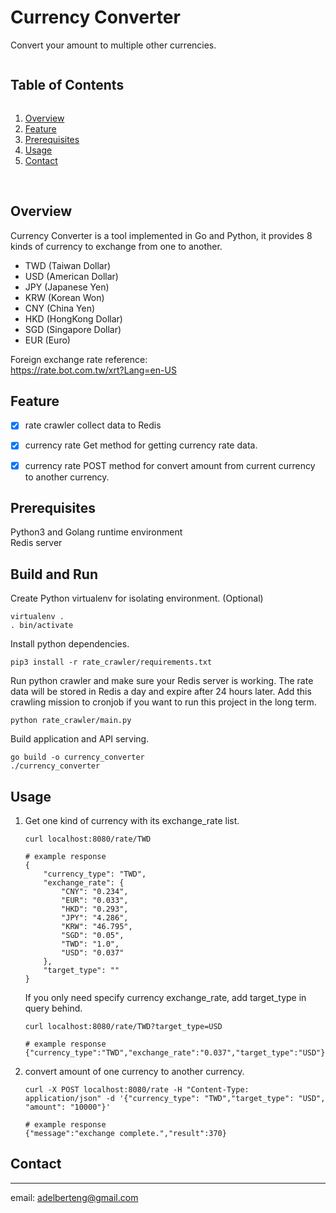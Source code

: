 # Currency Converter
Convert your amount to multiple other currencies. 

<summary><h2 style="display: inline-block">Table of Contents</h2></summary>
<ol>
  <li><a href="#overview">Overview</a></li>
  <li><a href="#feature">Feature</a></li>
  <li><a href="#prerequisites">Prerequisites</a></li>
  <li><a href="#usage">Usage</a></li>
  <li><a href="#contact">Contact</a></li>
</ol>

<br>

## Overview
Currency Converter is a tool implemented in Go and Python, it provides 8 kinds of currency to exchange from one to another.

* TWD (Taiwan Dollar)
* USD (American Dollar)
* JPY (Japanese Yen)
* KRW (Korean Won)
* CNY (China Yen)
* HKD (HongKong Dollar)
* SGD (Singapore Dollar)
* EUR (Euro)


Foreign exchange rate reference:   
https://rate.bot.com.tw/xrt?Lang=en-US

## Feature
+ [x] rate crawler collect data to Redis
+ [x] currency rate Get method for getting currency rate data.
+ [x] currency rate POST method for convert amount from current currency to another currency.


## Prerequisites
Python3 and Golang runtime environment   
Redis server   


## Build and Run
Create Python virtualenv for isolating environment. (Optional)
```
virtualenv .
. bin/activate
```

Install python dependencies.
```
pip3 install -r rate_crawler/requirements.txt
```

Run python crawler and make sure your Redis server is working.
The rate data will be stored in Redis a day and expire after 24 hours later.
Add this crawling mission to cronjob if you want to run this project in the long term.
```
python rate_crawler/main.py
```

Build application and API serving.
```
go build -o currency_converter
./currency_converter
```


## Usage
1. Get one kind of currency with its exchange_rate list.
    ```
    curl localhost:8080/rate/TWD

    # example response
    {
        "currency_type": "TWD",
        "exchange_rate": {
            "CNY": "0.234",
            "EUR": "0.033",
            "HKD": "0.293",
            "JPY": "4.286",
            "KRW": "46.795",
            "SGD": "0.05",
            "TWD": "1.0",
            "USD": "0.037"
        },
        "target_type": ""
    }
    ```

    If you only need specify currency exchange_rate, add target_type in query behind.
    ```
    curl localhost:8080/rate/TWD?target_type=USD

    # example response
    {"currency_type":"TWD","exchange_rate":"0.037","target_type":"USD"}
    ```

2. convert amount of one currency to another currency.
    ```
    curl -X POST localhost:8080/rate -H "Content-Type: application/json" -d '{"currency_type": "TWD","target_type": "USD", "amount": "10000"}'

    # example response
    {"message":"exchange complete.","result":370}
    ```



## Contact
---
email: adelberteng@gmail.com